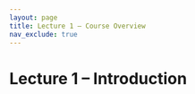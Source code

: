 ```yaml
---
layout: page
title: Lecture 1 – Course Overview
nav_exclude: true
---
```


# Lecture 1 – Introduction


